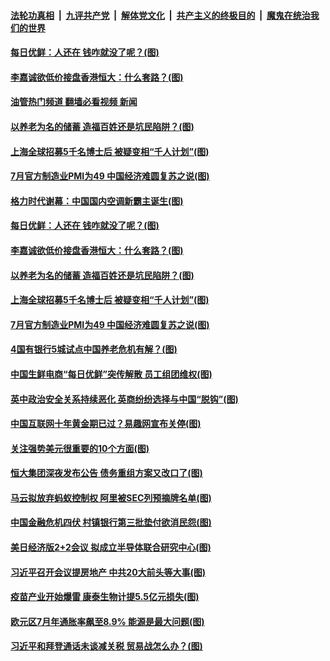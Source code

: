 ####  [法轮功真相](../../../../basic/blob/master/README.md?t=08011531) &nbsp;|&nbsp; [九评共产党](../../../../9ping.md/blob/master/README.md?t=08011531) &nbsp;|&nbsp; [解体党文化](../../../../jtdwh.md/blob/master/README.md?t=08011531)  &nbsp;|&nbsp; [共产主义的终极目的](../../../../gczydzjmd.md/blob/master/README.md?t=08011531) &nbsp;|&nbsp; [魔鬼在统治我们的世界](../../../../mgztzwmdsj.md/blob/master/README.md?t=08011531) 

#### [每日优鲜：人还在 钱咋就没了呢？(图)](../pages/p5/1013177.md?t=08011531) 

#### [李嘉诚欲低价接盘香港恒大：什么套路？(图)](../pages/p5/1013174.md?t=08011531) 

#### [油管热门频道 翻墙必看视频 新闻](http://45.76.130.85:81/youtube.html?08011531)


#### [以养老为名的储蓄 造福百姓还是坑民陷阱？(图)](../pages/p5/1013166.md?t=08011531) 

#### [上海全球招募5千名博士后 被疑变相“千人计划”(图)](../pages/p5/1013154.md?t=08011531) 

#### [7月官方制造业PMI为49&nbsp;中国经济难圆复苏之说(图)](../pages/p5/1013152.md?t=08011531) 

#### [格力时代谢幕：中国国内空调新霸主诞生(图)](../pages/p5/1013187.md?t=08011531) 

#### [每日优鲜：人还在 钱咋就没了呢？(图)](../pages/p5/1013177.md?t=08011531) 

#### [李嘉诚欲低价接盘香港恒大：什么套路？(图)](../pages/p5/1013174.md?t=08011531) 


#### [以养老为名的储蓄 造福百姓还是坑民陷阱？(图)](../pages/p5/1013166.md?t=08011531) 

#### [上海全球招募5千名博士后 被疑变相“千人计划”(图)](../pages/p5/1013154.md?t=08011531) 

#### [7月官方制造业PMI为49&nbsp;中国经济难圆复苏之说(图)](../pages/p5/1013152.md?t=08011531) 

#### [4国有银行5城试点中国养老危机有解？(图)](../pages/p5/1013090.md?t=08011531) 

#### [中国生鲜电商“每日优鲜”突传解散 员工组团维权(图)](../pages/p5/1013105.md?t=08011531) 

#### [英中政治安全关系持续恶化 英商纷纷选择与中国“脱钩”(图)](../pages/p5/1013104.md?t=08011531) 

#### [中国互联网十年黄金期已过？易趣网宣布关停(图)](../pages/p5/1013088.md?t=08011531) 

#### [关注强势美元很重要的10个方面(图)](../pages/p5/1013087.md?t=08011531) 

#### [恒大集团深夜发布公告 债务重组方案又改口了(图)](../pages/p5/1013082.md?t=08011531) 

#### [马云拟放弃蚂蚁控制权 阿里被SEC列预摘牌名单(图)](../pages/p5/1013066.md?t=08011531) 

#### [中国金融危机四伏 村镇银行第三批垫付欲消民怨(图)](../pages/p5/1013073.md?t=08011531) 

#### [美日经济版2+2会议 拟成立半导体联合研究中心(图)](../pages/p5/1013055.md?t=08011531) 

#### [习近平召开会议提房地产 中共20大前头等大事(图)](../pages/p5/1013025.md?t=08011531) 

#### [疫苗产业开始爆雷 康泰生物计提5.5亿元损失(图)](../pages/p5/1013045.md?t=08011531) 

#### [欧元区7月年通胀率飙至8.9% 能源是最大问题(图)](../pages/p5/1013023.md?t=08011531) 

#### [习近平和拜登通话未谈减关税 贸易战怎么办？(图)](../pages/p5/1013018.md?t=08011531) 

<img src='http://gfw-breaker.win/goodnews/indexes/p5.md' width='0px' height='0px'/>
